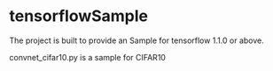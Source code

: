 # tensorflowSample
The project is built to provide an Sample for tensorflow 1.1.0 or above.

convnet_cifar10.py is a sample for CIFAR10
